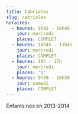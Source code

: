 ```yaml
---
title: Cabrioles
slug: cabrioles
horaires:
  - heures: 9h45 - 10h45
    jour: mercredi
    places: COMPLET
  - heures: 10h45 - 11h45
    jour: mercredi
    places: COMPLET
  - heures: 16h - 17h
    jour: mercredi
    places: '1'
  - heures: 9h30 - 10h30
    jour: samedi
    places: COMPLET
---
```

Enfants nés en 2013-2014
